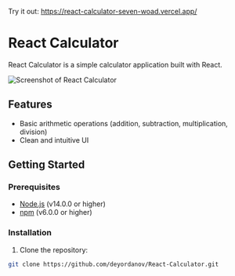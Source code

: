 Try it out: https://react-calculator-seven-woad.vercel.app/

# React Calculator

React Calculator is a simple calculator application built with React.

![Screenshot of React Calculator](screenshot.png)

## Features

- Basic arithmetic operations (addition, subtraction, multiplication, division)
- Clean and intuitive UI

## Getting Started

### Prerequisites

- [Node.js](https://nodejs.org/) (v14.0.0 or higher)
- [npm](https://www.npmjs.com/) (v6.0.0 or higher)

### Installation

1. Clone the repository:
```bash
git clone https://github.com/deyordanov/React-Calculator.git
